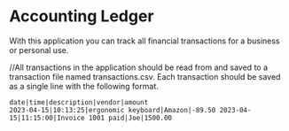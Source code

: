 # Accounting Ledger
With this application you can track all financial transactions for a business or personal use.

//All transactions in the application should be read from and saved to a transaction file named transactions.csv. Each transaction should be saved as a single line with the following format.
```
date|time|description|vendor|amount
2023-04-15|10:13:25|ergonomic keyboard|Amazon|-89.50 2023-04-15|11:15:00|Invoice 1001 paid|Joe|1500.00 

```
